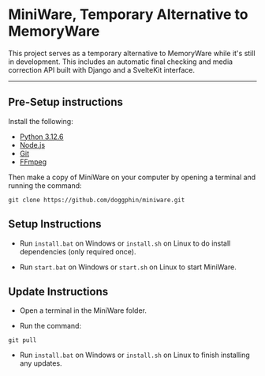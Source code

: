# MiniWare, Temporary Alternative to MemoryWare

This project serves as a temporary alternative to MemoryWare while it's still in development. This includes an automatic final checking and media correction API built with Django and a SvelteKit interface.

---

## Pre-Setup instructions

Install the following:

- [Python 3.12.6](https://www.python.org/downloads/release/python-3126/)
- [Node.js](https://nodejs.org/en)
- [Git](https://git-scm.com/downloads)
- [FFmpeg](https://community.chocolatey.org/packages/ffmpeg)

Then make a copy of MiniWare on your computer by opening a terminal and running the command:
```
git clone https://github.com/doggphin/miniware.git
```

## Setup Instructions

- Run `install.bat` on Windows or `install.sh` on Linux to do install dependencies (only required once).

- Run `start.bat` on Windows or `start.sh` on Linux to start MiniWare.

## Update Instructions

- Open a terminal in the MiniWare folder.

- Run the command:
```
git pull
```

- Run `install.bat` on Windows or `install.sh` on Linux to finish installing any updates.